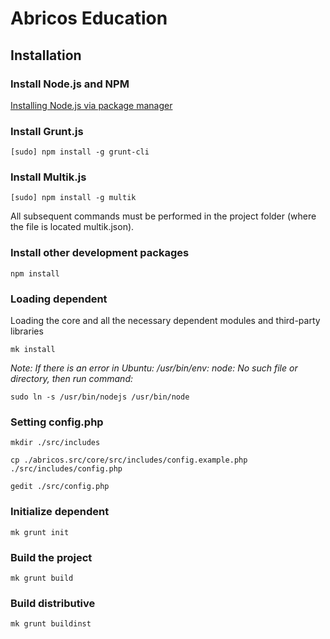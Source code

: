 # Abricos Education

## Installation

### Install Node.js and NPM

[Installing Node.js via package manager](https://github.com/joyent/node/wiki/installing-node.js-via-package-manager)

### Install Grunt.js

```
[sudo] npm install -g grunt-cli
```

### Install Multik.js

```
[sudo] npm install -g multik
```

All subsequent commands must be performed in the project folder (where the file is located multik.json).

### Install other development packages

```
npm install
```

### Loading dependent

Loading the core and all the necessary dependent modules and third-party libraries

```
mk install
```

*Note: If there is an error in Ubuntu: /usr/bin/env: node: No such file or directory, then run command:*

```
sudo ln -s /usr/bin/nodejs /usr/bin/node
```

### Setting config.php

```
mkdir ./src/includes
```

```
cp ./abricos.src/core/src/includes/config.example.php ./src/includes/config.php
```

```
gedit ./src/config.php
```


### Initialize dependent

```
mk grunt init
```

### Build the project

```
mk grunt build
```

### Build distributive

```
mk grunt buildinst
```
